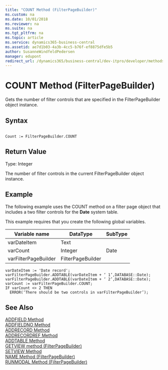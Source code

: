 ```yaml
---
title: "COUNT Method (FilterPageBuilder)"
ms.custom: na
ms.date: 10/01/2018
ms.reviewer: na
ms.suite: na
ms.tgt_pltfrm: na
ms.topic: article
ms.service: dynamics365-business-central
ms.assetid: ae7d1b03-4a3b-4cc5-b76f-ef8875dfe5b5
author: SusanneWindfeldPedersen
manager: edupont
redirect_url: /dynamics365/business-central/dev-itpro/developer/methods-auto/library
---
```


 

# COUNT Method (FilterPageBuilder)
Gets the number of filter controls that are specified in the FilterPageBuilder object instance.  
  
## Syntax  
  
```  
  
Count := FilterPageBuilder.COUNT  
```  
  
## Return Value  
 Type: Integer  
  
 The number of filter controls in the current FilterPageBuilder object instance.  
  
## Example  
 The following example uses the COUNT method on a filter page object that includes a two filter controls for the **Date** system table.  
  
 This example requires that you create the following global variables.  
  
|Variable name|DataType|SubType|  
|-------------------|--------------|-------------|  
|varDateItem|Text||  
|varCount|Integer|Date|  
|varFilterPageBuilder|FilterPageBuilder||  
  
```  
varDateItem := 'Date record';  
varFilterPageBuilder.ADDTABLE(varDateItem + ‘ 1’,DATABASE::Date);  
varFilterPageBuilder.ADDTABLE(varDateItem + ‘ 2’,DATABASE::Date);  
varCount := varFilterPageBuilder.COUNT;  
IF varCount <> 2 THEN   
  ERROR(‘There should be two controls in varFilterPageBuilder’);  
```  
  
## See Also  
 [ADDFIELD Method](devenv-ADDFIELD-Method.md)   
 [ADDFIELDNO Method](devenv-ADDFIELDNO-Method.md)   
 [ADDRECORD Method](devenv-ADDRECORD-Method.md)   
 [ADDRECORDREF Method](devenv-ADDRECORDREF-Method.md)   
 [ADDTABLE Method](devenv-ADDTABLE-Method.md)   
 [GETVIEW method \(FilterPageBuilder\)](devenv-GETVIEW-Method-FilterPageBuilder.md)   
 [SETVIEW Method](devenv-SETVIEW-Method.md)   
 [NAME Method \(FilterPageBuilder\)](devenv-NAME-Method-FilterPageBuilder.md)   
 [RUNMODAL Method \(FilterPageBuilder\)](devenv-RUNMODAL-Method-FilterPageBuilder.md)